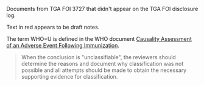 Documents from TGA FOI 3727 that didn't appear on the TGA FOI disclosure log.

Text in red appears to be draft notes. 

The term WHO=U is defined in the WHO document [Causality Assessment of an Adverse Event Following Immunization](https://apps.who.int/iris/bitstream/handle/10665/259959/9789241513654-eng.pdf).

>When the conclusion is "unclassifiable", the reviewers should determine the reasons and document why classification was not possible and all attempts should be made to obtain the necessary supporting evidence for classification. 
